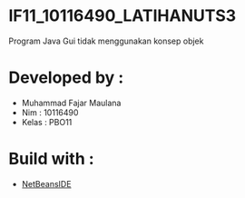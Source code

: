 # IF11_10116490_LATIHANUTS3
Program Java Gui tidak menggunakan konsep objek
# Developed by :
  - Muhammad Fajar Maulana
  - Nim : 10116490
  - Kelas : PBO11
# Build with :
 * [NetBeansIDE](https://netbeans.org/ "NetBeansIDE")
